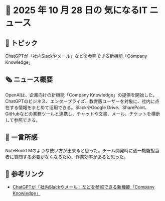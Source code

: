 # 📅 2025 年 10 月 28 日の 気になるIT ニュース

## 🧩 トピック

ChatGPTが「社内Slackやメール」などを参照できる新機能「Company Knowledge」

## 🗞️ ニュース概要

OpenAIは、企業向けの新機能「Company Knowledge」の提供を開始した。  
ChatGPTのビジネス、エンタープライズ、教育版ユーザーを対象に、社内に点在する情報をまとめて活用できる。SlackやGoogle Drive、SharePoint、GitHubなどの業務ツールと連携し、チャットや文書、メール、チケットを横断して参照できる。  

## 🧠 一言所感

NoteBookLMのような使い方が出来ると思った。チーム開発時に逐一機能担当者に質問する必要がなくなるため、作業効率があると思った。

## 🔗 参考リンク

- [ChatGPTが「社内Slackやメール」などを参照できる新機能「Company Knowledge」](https://news.yahoo.co.jp/articles/85dfe8765a9b439d327cdd1fc4d7dcf5842c86cf)
